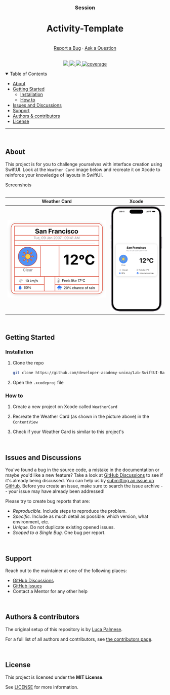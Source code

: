 <div align="center">
  <h3>Session</h3>
  <h1>Activity-Template</h1>
  <br />
  <a href="https://github.com/developer-academy-unina/Activity-Template/issues/new?assignees=&labels=bug&template=01_BUG_REPORT.md&title=bug%3A+">Report a Bug</a>
  ·
  <a href="https://github.com/developer-academy-unina/Activity-Template/discussions">Ask a Question</a>
  
</div>
  <br />
<p align="center">
  <a href="#" alt="Version">
    <img src="https://img.shields.io/static/v1?label=Version&message=1.0.0&color=brightgreen" />
  </a>
  <a href="#" alt="XCode Version">
    <img src="https://img.shields.io/static/v1?label=XCode%20Version&message=16.0&color=brightgreen&logo=xcode" />
  </a>        
  <a href="#" alt="Swift Version">
    <img src="https://img.shields.io/static/v1?label=Swift%20Version&message=6.0&color=brightgreen&logo=swift" />
  </a>
  <a href="#" alt="Framework used">
    <img src="https://img.shields.io/static/v1?label=Framework%20used&message=SwiftUI&color=brightgreen&logo=swift"
            alt="coverage">
  </a>          
</p>

<details open="open">
<summary>Table of Contents</summary>

- [About](#about)
- [Getting Started](#getting-started)
  - [Installation](#installation)
  - [How to](how-to)
- [Issues and Discussions](#issues-and-discussions)
- [Support](#support)
- [Authors & contributors](#authors--contributors)
- [License](#license)

</details>

---
<br />

## About

This project is for you to challenge yourselves with interface creation using SwiftUI. Look at the ```Weather Card``` image below and recreate it on Xcode to reinforce your knowledge of layouts in SwiftUI.

<summary>Screenshots</summary>
<br>

|                             Weather Card                              |                            Xcode                            |
| :-------------------------------------------------------------------: | :--------------------------------------------------------------------: |
| <img src="docs/images/WeatherCard.png" title="Weather Card" width="100%"> | <img src="docs/images/WeatherCardApp.png" title="Weather Card App" width="100%"> |

<br />

## Getting Started

### Installation

1. Clone the repo

   ```sh
   git clone https://github.com/developer-academy-unina/Lab-SwiftUI-Basics-Weather-Card
   ```

2. Open the ```.xcodeproj``` file

### How to

1. Create a new project on Xcode called ```WeatherCard```

2. Recreate the Weather Card (as shown in the picture above) in the ```ContentView```

3. Check if your Weather Card is similar to this project's

<br />

## Issues and Discussions

You've found a bug in the source code, a mistake in the documentation or maybe you'd like a new feature? Take a look at [GitHub Discussions](https://github.com/developer-academy-unina/Activity-Template/discussions) to see if it's already being discussed. You can help us by [submitting an issue on GitHub](https://github.com/developer-academy-unina/Activity-Template/issues). Before you create an issue, make sure to search the issue archive -- your issue may have already been addressed!

Please try to create bug reports that are:

- _Reproducible._ Include steps to reproduce the problem.
- _Specific._ Include as much detail as possible: which version, what environment, etc.
- _Unique._ Do not duplicate existing opened issues.
- _Scoped to a Single Bug._ One bug per report.

<br />

## Support

Reach out to the maintainer at one of the following places:

- [GitHub Discussions](https://github.com/developer-academy-unina/Activity-Template/discussions)
- [GitHub issues](https://github.com/developer-academy-unina/Activity-Template/issues/new?assignees=&labels=question&template=04_SUPPORT_QUESTION.md&title=support%3A+)
- Contact a Mentor for any other help

<br />

## Authors & contributors

The original setup of this repository is by [Luca Palmese](https://github.com/pal-luke).

For a full list of all authors and contributors, see [the contributors page](https://github.com/developer-academy-unina/Activity-Template/contributors).

<br />

## License

This project is licensed under the **MIT License**.

See [LICENSE](LICENSE) for more information.
